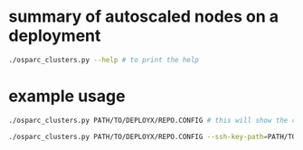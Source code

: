 # summary of autoscaled nodes on a deployment

```bash
./osparc_clusters.py --help # to print the help
```


# example usage

```bash
./osparc_clusters.py PATH/TO/DEPLOYX/REPO.CONFIG # this will show the current auto-scaled machines in DEPLOYX
```

```bash
./osparc_clusters.py PATH/TO/DEPLOYX/REPO.CONFIG --ssh-key-path=PATH/TO/DEPLOYX/SSH_KEY # this will show the current auto-scaled machines in DEPLOYX AND also what is running on them
```
